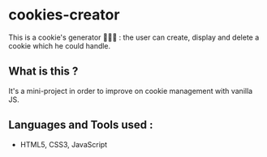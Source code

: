 # cookies-creator

This is a cookie's generator 🍪🍪🍪 : the user can create, display and delete a cookie which he could handle.

## What is this ?
It's a mini-project in order to improve on cookie management with vanilla JS.


## Languages and Tools used :
* HTML5, CSS3, JavaScript